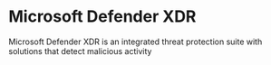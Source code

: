 # Microsoft Defender XDR

Microsoft Defender XDR is an integrated threat protection suite with solutions that detect malicious activity
